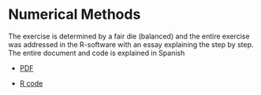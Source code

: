 # Numerical Methods

The exercise is determined by a fair die (balanced) and the entire exercise was addressed in the R-software with an essay explaining the step by step. The entire document and code is explained in Spanish

- [PDF](https://github.com/aggranadoss/numerical_methods/blob/main/statistical_inference/inferencia.pdf)

- [R code](https://github.com/aggranadoss/numerical_methods/blob/main/statistical_inference/inferencia.Rmd)
